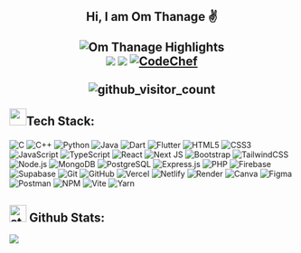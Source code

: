 <h2 align="center">
  <p>Hi, I am Om Thanage ✌️</p>
  <div align="center">
  <img src="https://readme-typing-svg.demolab.com?font=Fira+Code&weight=900&size=20&duration=4000&pause=1000&background=0C1017&color=FFFFFF&center=true&vCenter=true&random=true&width=435&lines=Full+Stack+Developer+%F0%9F%92%BB;AI%2FML+Enthusiast+%F0%9F%98%BB;2x+%F0%9F%8F%86+Hackathon+Finalist" alt="Om Thanage Highlights" />
  </div>
  <div align="center">
  <a href="https://www.linkedin.com/in/omthanage/" target="_blank"><img src="https://img.shields.io/badge/LinkedIn-0077B5?style=for-the-badge&logo=linkedin&logoColor=white"></a>  
  <a href="mailto:omsthanage2005@gmail.com" target="_blank"><img src="https://img.shields.io/badge/Gmail-D14836?style=for-the-badge&logo=gmail&logoColor=white"></a>
  <a href="https://www.codechef.com/users/omitron"> <img src="https://img.shields.io/badge/CodeChef-%23964B00.svg?style=for-the-badge&logo=CodeChef&logoColor=white&color=brown" alt="CodeChef"> </a>

</div>
<br />
  <img src="https://profile-counter.glitch.me/om-thanage/count.svg" alt="github_visitor_count" />
<br />

  <p align="left"><img src="https://media1.giphy.com/media/v1.Y2lkPTc5MGI3NjExcHJvbnhpa3FrZ2JjdnA5bHY0cm5ldDdoaG1sZGVwOGR3YzdyeXVsdSZlcD12MV9pbnRlcm5hbF9naWZfYnlfaWQmY3Q9cw/LEe5yo2E9Fi3FmuEPK/giphy.gif" width="30"/>Tech Stack:</p>
</h2>


![C](https://img.shields.io/badge/C-00599C?style=for-the-badge&logo=c&color=black)
![C++](https://img.shields.io/badge/C++-00599C?style=for-the-badge&logo=c%2b%2b&color=black)
![Python](https://img.shields.io/badge/Python-3776AB?style=for-the-badge&logo=python&color=black)
![Java](https://img.shields.io/badge/Java-ED8B00?style=for-the-badge&logo=openjdk&color=black)
![Dart](https://img.shields.io/badge/Dart-0175C2?style=for-the-badge&logo=dart&color=black)
![Flutter](https://img.shields.io/badge/Flutter-02569B?style=for-the-badge&logo=flutter&color=black)
![HTML5](https://img.shields.io/badge/HTML5-E34F26?style=for-the-badge&logo=html5&color=black)
![CSS3](https://img.shields.io/badge/CSS3-1572B6?style=for-the-badge&logo=css3&color=black)
![JavaScript](https://img.shields.io/badge/JavaScript-F7DF1E?style=for-the-badge&logo=javascript&color=black)
![TypeScript](https://img.shields.io/badge/TypeScript-3178C6?style=for-the-badge&logo=typescript&color=black)
![React](https://img.shields.io/badge/React-20232A?style=for-the-badge&logo=react&logoColor=61DAFB&color=black)
![Next JS](https://img.shields.io/badge/Next-black?style=for-the-badge&logo=next.js&logoColor=white)
![Bootstrap](https://img.shields.io/badge/bootstrap-%238511FA.svg?style=for-the-badge&logo=bootstrap&logoColor=white&color=black)
![TailwindCSS](https://img.shields.io/badge/TailwindCSS-06B6D4?style=for-the-badge&logo=tailwindcss&color=black)
![Node.js](https://img.shields.io/badge/Node.js-339933?style=for-the-badge&logo=node.js&color=black)
![MongoDB](https://img.shields.io/badge/MongoDB-47A248?style=for-the-badge&logo=mongodb&color=black) 
![PostgreSQL](https://img.shields.io/badge/PostgreSQL-4169E1?style=for-the-badge&logo=postgresql&color=black)
![Express.js](https://img.shields.io/badge/Express.js-000000?style=for-the-badge&logo=express&color=black)
![PHP](https://img.shields.io/badge/PHP-777BB4?style=for-the-badge&logo=php&color=black)
![Firebase](https://img.shields.io/badge/Firebase-FFCA28?style=for-the-badge&logo=firebase&color=black)
![Supabase](https://img.shields.io/badge/Supabase-3ECF8E?style=for-the-badge&logo=supabase&color=black)
![Git](https://img.shields.io/badge/Git-F05032?style=for-the-badge&logo=git&color=black)
![GitHub](https://img.shields.io/badge/GitHub-181717?style=for-the-badge&logo=github&color=black)
![Vercel](https://img.shields.io/badge/Vercel-000000?style=for-the-badge&logo=vercel&color=black)
![Netlify](https://img.shields.io/badge/Netlify-00C7B7?style=for-the-badge&logo=netlify&color=black)
![Render](https://img.shields.io/badge/Render-46E3B7?style=for-the-badge&logo=render&color=black)
![Canva](https://img.shields.io/badge/Canva-00C4CC?style=for-the-badge&logo=canva&color=black)
![Figma](https://img.shields.io/badge/figma-%23F24E1E.svg?style=for-the-badge&logo=figma&logoColor=white&color=black)
![Postman](https://img.shields.io/badge/Postman-FF6C37?style=for-the-badge&logo=postman&logoColor=white&color=black)
![NPM](https://img.shields.io/badge/NPM-%23CB3837.svg?style=for-the-badge&logo=npm&logoColor=white&color=black)
![Vite](https://img.shields.io/badge/vite-%23646CFF.svg?style=for-the-badge&logo=vite&logoColor=white&color=black) 
![Yarn](https://img.shields.io/badge/yarn-%232C8EBB.svg?style=for-the-badge&logo=yarn&logoColor=white&color=black) 

<h2>
  <img src="https://media.giphy.com/media/v1.Y2lkPWVjZjA1ZTQ3d2hzNWhjdHpjMDBsZ2lwZ3JkamtleGtlbmxzamlubGg2NXN4OGRnZSZlcD12MV9zdGlja2Vyc19zZWFyY2gmY3Q9cw/IcnxGGAj0ubyB2r5M6/giphy.gif" alt="stats_animation" width="30" />
  Github Stats:
</h2>
  <a href="https://github.com/Om-Thanage" target="_blank">
    <img src="https://github-profile-summary-cards.vercel.app/api/cards/profile-details?username=Om-Thanage&theme=tokyonight" />
  </a>



